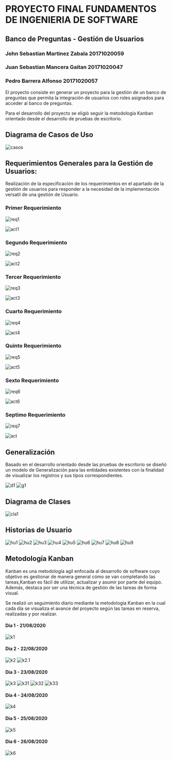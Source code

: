 # PROYECTO FINAL FUNDAMENTOS DE INGENIERIA DE SOFTWARE
## Banco de Preguntas - Gestión de Usuarios

### John Sebastian Martinez Zabala 20171020059
### Juan Sebastian Mancera Gaitan 20171020047
### Pedro Barrera Alfonso 20171020057

El proyecto consiste en generar un proyecto para la gestión de un banco de preguntas que permita la integración de usuarios con roles asignados para acceder al banco de preguntas.

Para el desarrollo del proyecto se eligió seguir la metodología Kanban orientado desde el desarrollo de pruebas de escritorio. 


## Diagrama de Casos de Uso
![casos](https://github.com/jsmzdf/FISF/blob/master/Diagrama%20Casos%20Uso/casos.PNG)

## Requerimientos Generales para la Gestión de Usuarios:

Realización de la especificación de los requerimientos en el apartado de la gestión de usuarios para responder a la necesidad de la implementación versatil de una gestión de Usuario.

### Primer Requerimiento
![req1](https://github.com/jsmzdf/FISF/blob/master/Requerimientos/Req1.PNG)

![act1](https://github.com/jsmzdf/FISF/blob/master/Diagramas%20de%20Actividades/act1.PNG)


### Segundo Requerimiento
![req2](https://github.com/jsmzdf/FISF/blob/master/Requerimientos/Req2.PNG)

![act2](https://github.com/jsmzdf/FISF/blob/master/Diagramas%20de%20Actividades/act2.PNG)


### Tercer Requerimiento
![req3](https://github.com/jsmzdf/FISF/blob/master/Requerimientos/Req3.PNG)

![act3](https://github.com/jsmzdf/FISF/blob/master/Diagramas%20de%20Actividades/act3.PNG)

### Cuarto Requerimiento
![req4](https://github.com/jsmzdf/FISF/blob/master/Requerimientos/Req4.PNG)

![act4](https://github.com/jsmzdf/FISF/blob/master/Diagramas%20de%20Actividades/act4.PNG)


### Quinto Requerimiento
![req5](https://github.com/jsmzdf/FISF/blob/master/Requerimientos/Req5.PNG)

![act5](https://github.com/jsmzdf/FISF/blob/master/Diagramas%20de%20Actividades/act5.PNG)

### Sexto Requerimiento
![req6](https://github.com/jsmzdf/FISF/blob/master/Requerimientos/Req6.PNG)

![act6](https://github.com/jsmzdf/FISF/blob/master/Diagramas%20de%20Actividades/act6.PNG)

### Septimo Requerimiento
![req7](https://github.com/jsmzdf/FISF/blob/master/Requerimientos/Req7.PNG)

![act](https://github.com/jsmzdf/FISF/blob/master/Diagramas%20de%20Actividades/act7.PNG)

## Generalización

Basado en el desarrollo orientado desde las pruebas de escritorio se diseñó un modelo de Generalización para las entidades existentes con la finalidad de visualizar los registros y sus tipos correspondientes. 


![d1](https://github.com/jsmzdf/FISF/blob/master/Generalizaci%C3%B3n/d1.PNG)
![g1](https://github.com/jsmzdf/FISF/blob/master/Generalizaci%C3%B3n/g1.PNG)


## Diagrama de Clases

![cla1](https://github.com/jsmzdf/FISF/blob/master/Diagrama%20de%20Clases/Diagrama_Clases.PNG)

## Historias de Usuario 

![hu1](https://github.com/jsmzdf/FISF/blob/master/Historias_Usuario/hu1.PNG)
![hu2](https://github.com/jsmzdf/FISF/blob/master/Historias_Usuario/hu2.PNG)
![hu3](https://github.com/jsmzdf/FISF/blob/master/Historias_Usuario/hu3.PNG)
![hu4](https://github.com/jsmzdf/FISF/blob/master/Historias_Usuario/hu4.PNG)
![hu5](https://github.com/jsmzdf/FISF/blob/master/Historias_Usuario/hu5.PNG)
![hu6](https://github.com/jsmzdf/FISF/blob/master/Historias_Usuario/hu6.PNG)
![hu7](https://github.com/jsmzdf/FISF/blob/master/Historias_Usuario/hu7.PNG)
![hu8](https://github.com/jsmzdf/FISF/blob/master/Historias_Usuario/hu8.PNG)
![hu9](https://github.com/jsmzdf/FISF/blob/master/Historias_Usuario/hu9.PNG)

## Metodología Kanban

Kanban es una metodología agil enfocada al desarrollo de software  cuyo objetivo es gestionar de manera general cómo se van completando las tareas,Kanban es fácil de utilizar, actualizar y asumir por parte del equipo. Además, destaca por ser una técnica de gestión de las tareas de forma visual.

Se realizó un seguimiento diario mediante la metodologia Kanban en la cual cada día se visualiza el avance del proyecto según las tareas en reserva, realizadas y por realizar. 

#### Dia 1 - 21/08/2020
![k1](https://github.com/jsmzdf/FISF/blob/master/Tableros%20Kanban/k1.PNG)

#### Dia 2 - 22/08/2020
![k2](https://github.com/jsmzdf/FISF/blob/master/Tableros%20Kanban/k2.PNG)
![k2.1](https://github.com/jsmzdf/FISF/blob/master/Tableros%20Kanban/k21.PNG)

#### Dia 3 - 23/08/2020
![k3](https://github.com/jsmzdf/FISF/blob/master/Tableros%20Kanban/k3.PNG)
![k31](https://github.com/jsmzdf/FISF/blob/master/Tableros%20Kanban/k31.PNG)
![k32](https://github.com/jsmzdf/FISF/blob/master/Tableros%20Kanban/k32.PNG)
![k33](https://github.com/jsmzdf/FISF/blob/master/Tableros%20Kanban/k33.PNG)

#### Dia 4 - 24/08/2020
![k4](https://github.com/jsmzdf/FISF/blob/master/Tableros%20Kanban/k4.PNG)

#### Dia 5 - 25/08/2020
![k5](https://github.com/jsmzdf/FISF/blob/master/Tableros%20Kanban/k5.PNG)

#### Dia 6 - 26/08/2020
![k6](https://github.com/jsmzdf/FISF/blob/master/Tableros%20Kanban/k6.PNG)




